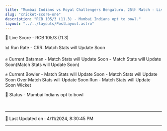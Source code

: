 ```yaml
---
title: "Mumbai Indians vs Royal Challengers Bengaluru, 25th Match - Live Cricket Score"
slug: "cricket-score-one"
description: "RCB 105/3 (11.3) - Mumbai Indians opt to bowl."
layout: "../../layouts/PostLayout.astro"
---
```


🔴 Live Score - RCB 105/3 (11.3)  

📊 Run Rate - CRR: Match Stats will Update Soon  

✊ Current Batsman - Match Stats will Update Soon - Match Stats will Update Soon(Match Stats will Update Soon)  

✊ Current Bowler - Match Stats will Update Soon - Match Stats will Update Soon Over Match Stats will Update Soon Run - Match Stats will Update Soon Wicket  

📑 Status - Mumbai Indians opt to bowl

<br />

***

📝 Last Updated on : 4/11/2024, 8:30:45 PM

***

